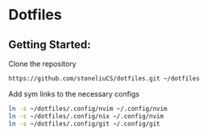 # Dotfiles

## Getting Started:

Clone the repository

```bash
https://github.com/stoneliuCS/dotfiles.git ~/dotfiles
```

Add sym links to the necessary configs

```bash
ln -s ~/dotfiles/.config/nvim ~/.config/nvim
ln -s ~/dotfiles/.config/nix ~/.config/nvim
ln -s ~/dotfiles/.config/git ~/.config/git
```
